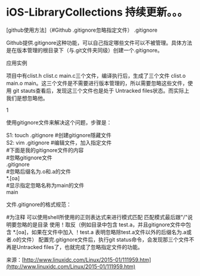# iOS-LibraryCollections  持续更新。。。

[github使用方法]（#Github .gitignore忽略指定文件）
.gitignore

Github提供.gitignore这种功能，可以自己指定哪些文件可以不被管理。具体方法是在版本管理的根目录下（与.git文件夹同级）创建一个.gitignore。

应用实例

项目中有clist.h clist.c  main.c三个文件，编译执行后，生成了三个文件  clist.o  main.o  main。这三个文件是不需要进行版本管理的，所以需要忽略这些文件，使用 git  stauts查看后，发现这三个文件也是处于 Untracked files状态。而实际上我们是想忽略他。

1

使用gitignore文件来解决这个问题，步骤是：


S1:      touch  .gitignore     #创建gitignore隱藏文件  
S2:      vim    .gitignore     #编辑文件，加入指定文件  
         #下面是我的gitignore文件的内容  
         #忽略gitignore文件  
         .gitignore  
         #忽略后缀名为.o和.a的文件  
         *.[oa]  
         #显示指定忽略名称为main的文件  
         main

文件.gitignore的格式规范：

#为注释
可以使用shell所使用的正则表达式来进行模式匹配
匹配模式最后跟"/"说明要忽略的是目录
使用！取反（例如目录中包含  test.a，并且gitignore文件中包含  *.[oa]，如果在文件中加入 ！test.a  表明忽略除test.a文件以外的后缀名为.a或者.o的文件）
配置完.gitignore文件后，执行git status命令，会发现那三个文件不再是Untracked files了，也就完成了忽略指定文件的功能。

来源：[http://www.linuxidc.com/Linux/2015-01/111959.htm](http://www.linuxidc.com/Linux/2015-01/111959.htm)
